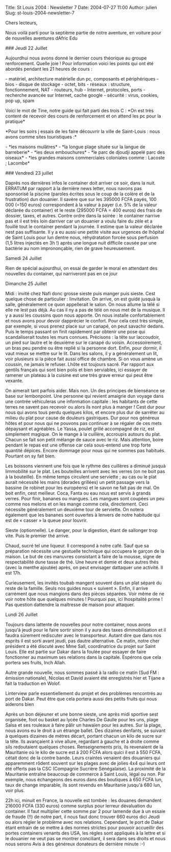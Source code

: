 Title: St Louis 2004 : Newsletter 7
Date: 2004-07-27 11:00
Author: julien
Slug: st-louis-2004-newsletter-7

Chers lecteurs,

</p>
Nous voilà parti pour la septième partie de notre aventure, en voiture
pour de nouvelles aventures dAfric Edu

</p>
### Jeudi 22 Juillet

</p>
Aujourdhui nous avons donné le dernier cours théorique au groupe
renforcement. Quelle joie ! Pour information voici les points qui ont
été abordés pendant les 21 heures de cours :

</p>
-   matériel, architecture matérielle dun pc, composants et
    périphériques
-   bios
-   disque de stockage
-   octet, bits
-   réseaux : structure, fonctionnement, NAT
-   routeurs, hub
-   Internet, protocoles, ports
-   recherche avancée sur Internet, cache google
-   sécurité : virus, cookies, pop up, spam

</p>
Voici le mot de Tine, notre guide qui fait parti des trois C : *On est
très content de recevoir des cours de renforcement et on attend les pc
pour la pratique*

</p>
*Pour les soirs j essais de les faire découvrir la ville de Saint-Louis
: nous avons comme sites touristiques :*

</p>
-   *les maisons mulâtres*
-   *la longue plage située sur la langue de barreberie*
-   *les deux embouchures*
-   *le parc de djoudji appelé parc des oiseaux*
-   *les grandes maisons commerciales coloniales comme : Lacoste ;
    Lacombe*

</p>
### Vendredi 23 juillet

</p>
Daprès nos dernières infos le container doit arriver ce soir, dans la
nuit. ERRATUM par rapport à la dernière news letter, nous navons pas
sponsorisé la piscine (paroles écrites sous le coup de la colère et de
la frustration) dun douanier. Il savère que sur les 395000 FCFA payés,
100 000 (=150 euros) correspondent à la valeur à payer (i.e. 5% de la
valeur déclarée du container) et le reste (295000 FCFA = 400 euros) des
frais de dossier, taxes, et autres. Contre ordre dans la soirée : le
container narrive pas et il est très loin darriver car un douanier a
voulu faire du zèle et a fouillé tout le container pendant la journée.
Il estime que la valeur déclarée nest pas suffisante. Il y a eu aussi
une petite visite aux urgences de lhôpital de Saint Louis pour lun
dentre nous, réhydratation forcée sous perfusion (1,5 litres injectés en
3h !) après une longue nuit difficile causée par une bactérie au nom
imprononçable, rien de grave heureusement.

</p>
Samedi 24 Juillet

</p>
Rien de spécial aujourdhui, on essai de garder le moral en attendant des
nouvelles du container, qui narriveront pas en ce jour

</p>
Dimanche 25 Juillet

</p>
Midi : invité chez Nafi donc grosse sieste puis manger puis sieste. Cest
quelque chose de particulier : linvitation. On arrive, on est guidé
jusquà la salle, généralement ce quon appellerait le salon. On nous
allume la télé si elle ne lest pas déjà. Au cas il ny a pas de télé on
nous met de la musique. Il y a aussi les coussins quon nous apporte. On
nous installe confortablement et nous avons pour devoir dapprécier le
confort. Pour cela cest très simple, par exemple, si vous prenez place
sur un canapé, on peut savachir dedans. Puis le temps passant on finit
rapidement par obtenir une pose qui scandaliserait toutes les murs
connues. Précisons : la tête sur laccoudoir, un pied sur lautre et le
deuxième sur le canapé du voisin. Accessoirement, un bras peu pendre ou
être replié si la personne dort. Enfin, pour dormir, il vaut mieux se
mettre sur le lit. Dans les salons, il y a généralement un lit, voir
plusieurs si la pièce fait aussi office de chambre. Si on vous amène un
coussin, ne jamais le refuser. Lhôte est toujours sacré. Par rapport aux
gentils français qui sont bien polis et bien serviables, ici essayer de
ramener un plateau à la cuisine est une très grave erreur qui peut être
vexante.

</p>
On aimerait tant parfois aider. Mais non. Un des principes de bienséance
se base sur lembonpoint. Une personne qui revient amaigrie dun voyage
dans une contrée véhiculeras une information capitale : les habitants de
cette terres ne savent pas recevoir ou alors ils nont plus à manger !
Cest dur pour nous qui avons tous perdu quelques kilos, et encore plus
dur de sarrêter au milieu du plat pour cause de douleurs gastriques. Dur
pour nos généreux hôtes et pour nous qui ne pouvons pas continuer à se
régaler de ces mets dépaysant et agréables. Le Yassa, poulet grillé
accompagné de riz, est simplement magique. On le mange à la cuillère,
accroupis autours du plat. Chacun se fait son petit mélange de sauce
avec le riz. Mais attention, boire pendant le repas est une offense car
cela sous-entend une trop forte quantité dépices. Encore dommage pour
nous qui ne sommes pas habitués. Pourtant on sy fait bien.

</p>
Les boissons viennent une fois que le rythme des cuillères a diminué
jusquà limmobilité sur le plat. Les bouteilles arrivent avec les verres
(on ne boit pas à la bouteille). En même temps circulent une serviette ;
au cas ou le plat aurait nécessité les mains (dorades grillées) un petit
passage vers la bassine (le robinet pour les européens) et le savon ne
fait pas de mal. On boit enfin, cest meilleur. Coca, Fanta ou eau nous
est servis à grands verres. Pour finir, bananes ou mangues. Les mangues
sont coupées un peu comme nos melons et on les mange comme cela,
directement. Ceci nécessite généralement un deuxième tour de serviette.
On notera également que les bananes sont ouvertes à lenvers de notre
habitude qui est de « casser » la queue pour louvrir.

</p>
Sieste (optionnelle). Le danger, pour la digestion, étant de sallonger
trop vite. Puis le premier thé arrive.

</p>
Chaud, sucré tel une liqueur. Il correspond à notre café. Sauf que sa
préparation nécessite une gestuelle technique qui occupera le garçon de
la maison. Le but de ces manuvres consistant à faire de la mousse, signe
de respectabilité dune tasse de thé. Une heure et demie et deux autres
thés (avec la menthe ajoutée) après, on peut envisager dattaquer une
activité. Il est 17h.

</p>
Curieusement, les invités toubab mangent souvent dans un plat séparé du
reste de la famille. Seuls nos guides nous « suivent ». Enfin, il arrive
carrément que nous mangions dans des pièces séparées. Voir même de ne
voir notre hôte que quelques minutes ! Pourquoi pas, ici lhospitalité
prime ! Pas question dattendre la maîtresse de maison pour attaquer.

</p>
Lundi 26 Juillet

</p>
Toujours dans lattente de nouvelles pour notre container, nous avons
jusqu'à jeudi pour le faire sortir sinon il y aura des taxes
dimmobilisation et il faudra sûrement rediscuter avec le transporteur.
Autant dire que dans nos esprits il est sorti avant jeudi, pas dautre
alternative. Ce matin, notre cher président a été discuté avec Mme Sall,
coordinatrice du projet sur Saint Louis. Elle est partie sur Dakar dans
la foulée pour essayer de faire fonctionner au maximum ses relations
dans la capitale. Espérons que cela portera ses fruits, Inch Allah.

</p>
Autre grande nouvelle, nous sommes passé à la radio ce matin (Sud FM :
émission nationale), Nicolas et David avaient été enregistrés hier et
Tijane a fait la traduction en Wolof.

</p>
Linterview parle essentiellement du projet et des problèmes rencontrés
au port de Dakar. Peut être que cela portera aussi des petits fruits qui
nous aiderons bien

</p>
Après un bon déjeuner et une bonne sieste, une après midi sportive sest
organisée, foot ou basket au lycée Charles De Gaulle pour les uns, plage
Salsa et ses rouleaux à faire pâlir un hawaïen pour les autres. Sur la
plage, nous avons eu le droit à un étrange ballet. Des dizaines
denfants, se suivant à quelques dizaines de mètres décart, portant
chacun un kilo de sucre sur la tête. Ils avançaient à vive allure,
regardant à gauche et à droite comme sils redoutaient quelques choses.
Renseignements pris, ils revenaient de la Mauritanie où le kilo de sucre
est à 200 FCFA alors quici il est à 550 FCFA, cétait donc de la contre
bande. Leurs craintes venaient des douaniers qui apparemment rôdent
souvent sur les plages avec de jolies 4x4 qui leurs ont été offerts pas
la CSC (Compagnie Sucrière Sénégalaise). La proximité de la Mauritanie
entraîne beaucoup de commerce à Saint Louis, légal ou non. Par exemple,
nous échangeons des euros dans des boutiques à 650 FCFA lun, taux de
change imparable, ils sont revendu en Mauritanie jusqu'à 680 lun, voir
plus.

</p>
22h ici, minuit en France, la nouvelle est tombée : les douanes
demandent 216000 FCFA (330 euros) comme surplus pour lerreur dévaluation
du container. Il faut multiplier cette somme par 2 pour lamende due à un
essaie de fraude (!!) de notre part, il nous faut donc trouver 660 euros
dici Jeudi ou alors régler le problème avec nos relations. Cependant, le
port de Dakar étant entrain de se mettre à des normes strictes pour
pouvoir accueillir des portes containers venants des USA, les règles
sont appliqués à la lettre et si le douanier ne veut pas se montrer
conciliant, il sera dans ses droits et nous nous serons Avis à des
généreux donateurs de dernière minute :-)

</p>


